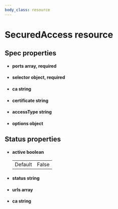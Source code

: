 ```yaml
---
body_class: resource
---
```


# SecuredAccess resource

<section>

</section>

<section>

## Spec properties

- <h4 id="ports">ports <span class="property-info">array, required</span></h4>

  

- <h4 id="selector">selector <span class="property-info">object, required</span></h4>

  

- <h4 id="ca">ca <span class="property-info">string</span></h4>

  

- <h4 id="certificate">certificate <span class="property-info">string</span></h4>

  

- <h4 id="accesstype">accessType <span class="property-info">string</span></h4>

  

- <h4 id="options">options <span class="property-info">object</span></h4>

  

</section>

<section>

## Status properties

- <h4 id="active">active <span class="property-info">boolean</span></h4>

  | | |
  |-|-|
  | Default | False |
  

- <h4 id="status">status <span class="property-info">string</span></h4>

  

- <h4 id="urls">urls <span class="property-info">array</span></h4>

  

- <h4 id="ca">ca <span class="property-info">string</span></h4>

  

</section>
